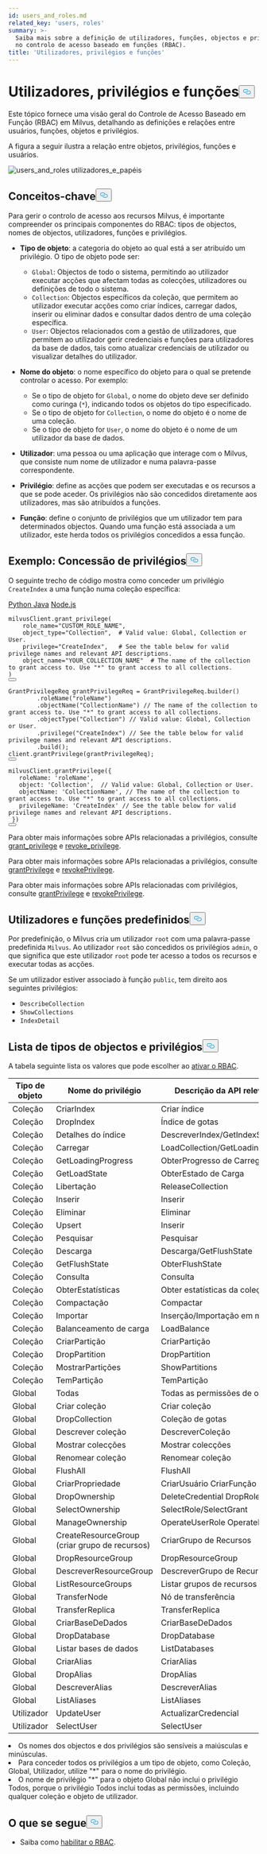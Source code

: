 ```yaml
---
id: users_and_roles.md
related_key: 'users, roles'
summary: >-
  Saiba mais sobre a definição de utilizadores, funções, objectos e privilégios
  no controlo de acesso baseado em funções (RBAC).
title: 'Utilizadores, privilégios e funções'
---
```

<h1 id="Users-Privileges-and-Roles" class="common-anchor-header">Utilizadores, privilégios e funções<button data-href="#Users-Privileges-and-Roles" class="anchor-icon" translate="no">
      <svg translate="no"
        aria-hidden="true"
        focusable="false"
        height="20"
        version="1.1"
        viewBox="0 0 16 16"
        width="16"
      >
        <path
          fill="#0092E4"
          fill-rule="evenodd"
          d="M4 9h1v1H4c-1.5 0-3-1.69-3-3.5S2.55 3 4 3h4c1.45 0 3 1.69 3 3.5 0 1.41-.91 2.72-2 3.25V8.59c.58-.45 1-1.27 1-2.09C10 5.22 8.98 4 8 4H4c-.98 0-2 1.22-2 2.5S3 9 4 9zm9-3h-1v1h1c1 0 2 1.22 2 2.5S13.98 12 13 12H9c-.98 0-2-1.22-2-2.5 0-.83.42-1.64 1-2.09V6.25c-1.09.53-2 1.84-2 3.25C6 11.31 7.55 13 9 13h4c1.45 0 3-1.69 3-3.5S14.5 6 13 6z"
        ></path>
      </svg>
    </button></h1><p>Este tópico fornece uma visão geral do Controle de Acesso Baseado em Função (RBAC) em Milvus, detalhando as definições e relações entre usuários, funções, objetos e privilégios.</p>
<p>A figura a seguir ilustra a relação entre objetos, privilégios, funções e usuários.</p>
<p>
  
   <span class="img-wrapper"> <img translate="no" src="/docs/v2.4.x/assets/users_and_roles.png" alt="users_and_roles" class="doc-image" id="users_and_roles" />
   </span> <span class="img-wrapper"> <span>utilizadores_e_papéis</span> </span></p>
<h2 id="Key-concepts" class="common-anchor-header">Conceitos-chave<button data-href="#Key-concepts" class="anchor-icon" translate="no">
      <svg translate="no"
        aria-hidden="true"
        focusable="false"
        height="20"
        version="1.1"
        viewBox="0 0 16 16"
        width="16"
      >
        <path
          fill="#0092E4"
          fill-rule="evenodd"
          d="M4 9h1v1H4c-1.5 0-3-1.69-3-3.5S2.55 3 4 3h4c1.45 0 3 1.69 3 3.5 0 1.41-.91 2.72-2 3.25V8.59c.58-.45 1-1.27 1-2.09C10 5.22 8.98 4 8 4H4c-.98 0-2 1.22-2 2.5S3 9 4 9zm9-3h-1v1h1c1 0 2 1.22 2 2.5S13.98 12 13 12H9c-.98 0-2-1.22-2-2.5 0-.83.42-1.64 1-2.09V6.25c-1.09.53-2 1.84-2 3.25C6 11.31 7.55 13 9 13h4c1.45 0 3-1.69 3-3.5S14.5 6 13 6z"
        ></path>
      </svg>
    </button></h2><p>Para gerir o controlo de acesso aos recursos Milvus, é importante compreender os principais componentes do RBAC: tipos de objectos, nomes de objectos, utilizadores, funções e privilégios.</p>
<ul>
<li><p><strong>Tipo de objeto</strong>: a categoria do objeto ao qual está a ser atribuído um privilégio. O tipo de objeto pode ser:</p>
<ul>
<li><code translate="no">Global</code>: Objectos de todo o sistema, permitindo ao utilizador executar acções que afectam todas as colecções, utilizadores ou definições de todo o sistema.</li>
<li><code translate="no">Collection</code>: Objectos específicos da coleção, que permitem ao utilizador executar acções como criar índices, carregar dados, inserir ou eliminar dados e consultar dados dentro de uma coleção específica.</li>
<li><code translate="no">User</code>: Objectos relacionados com a gestão de utilizadores, que permitem ao utilizador gerir credenciais e funções para utilizadores da base de dados, tais como atualizar credenciais de utilizador ou visualizar detalhes do utilizador.</li>
</ul></li>
<li><p><strong>Nome do objeto</strong>: o nome específico do objeto para o qual se pretende controlar o acesso. Por exemplo:</p>
<ul>
<li>Se o tipo de objeto for <code translate="no">Global</code>, o nome do objeto deve ser definido como curinga (<code translate="no">*</code>), indicando todos os objetos do tipo especificado.</li>
<li>Se o tipo de objeto for <code translate="no">Collection</code>, o nome do objeto é o nome de uma coleção.</li>
<li>Se o tipo de objeto for <code translate="no">User</code>, o nome do objeto é o nome de um utilizador da base de dados.</li>
</ul></li>
<li><p><strong>Utilizador</strong>: uma pessoa ou uma aplicação que interage com o Milvus, que consiste num nome de utilizador e numa palavra-passe correspondente.</p></li>
<li><p><strong>Privilégio</strong>: define as acções que podem ser executadas e os recursos a que se pode aceder. Os privilégios não são concedidos diretamente aos utilizadores, mas são atribuídos a funções.</p></li>
<li><p><strong>Função</strong>: define o conjunto de privilégios que um utilizador tem para determinados objectos. Quando uma função está associada a um utilizador, este herda todos os privilégios concedidos a essa função.</p></li>
</ul>
<h2 id="Example-Granting-privileges" class="common-anchor-header">Exemplo: Concessão de privilégios<button data-href="#Example-Granting-privileges" class="anchor-icon" translate="no">
      <svg translate="no"
        aria-hidden="true"
        focusable="false"
        height="20"
        version="1.1"
        viewBox="0 0 16 16"
        width="16"
      >
        <path
          fill="#0092E4"
          fill-rule="evenodd"
          d="M4 9h1v1H4c-1.5 0-3-1.69-3-3.5S2.55 3 4 3h4c1.45 0 3 1.69 3 3.5 0 1.41-.91 2.72-2 3.25V8.59c.58-.45 1-1.27 1-2.09C10 5.22 8.98 4 8 4H4c-.98 0-2 1.22-2 2.5S3 9 4 9zm9-3h-1v1h1c1 0 2 1.22 2 2.5S13.98 12 13 12H9c-.98 0-2-1.22-2-2.5 0-.83.42-1.64 1-2.09V6.25c-1.09.53-2 1.84-2 3.25C6 11.31 7.55 13 9 13h4c1.45 0 3-1.69 3-3.5S14.5 6 13 6z"
        ></path>
      </svg>
    </button></h2><p>O seguinte trecho de código mostra como conceder um privilégio <code translate="no">CreateIndex</code> a uma função numa coleção específica:</p>
<div class="multipleCode">
   <a href="#python">Python </a> <a href="#java">Java</a> <a href="#javascript">Node.js</a></div>
<pre><code translate="no" class="language-python">milvusClient.grant_privilege(
    role_name=<span class="hljs-string">&quot;CUSTOM_ROLE_NAME&quot;</span>,
    object_type=<span class="hljs-string">&quot;Collection&quot;</span>,  <span class="hljs-comment"># Valid value: Global, Collection or User.</span>
    privilege=<span class="hljs-string">&quot;CreateIndex&quot;</span>,   <span class="hljs-comment"># See the table below for valid privilege names and relevant API descriptions.</span>
    object_name=<span class="hljs-string">&quot;YOUR_COLLECTION_NAME&quot;</span>  <span class="hljs-comment"># The name of the collection to grant access to. Use &quot;*&quot; to grant access to all collections.</span>
)
<button class="copy-code-btn"></button></code></pre>
<pre><code translate="no" class="language-java"><span class="hljs-type">GrantPrivilegeReq</span> <span class="hljs-variable">grantPrivilegeReq</span> <span class="hljs-operator">=</span> GrantPrivilegeReq.builder()
        .roleName(<span class="hljs-string">&quot;roleName&quot;</span>)
        .objectName(<span class="hljs-string">&quot;CollectionName&quot;</span>) <span class="hljs-comment">// The name of the collection to grant access to. Use &quot;*&quot; to grant access to all collections.</span>
        .objectType(<span class="hljs-string">&quot;Collection&quot;</span>) <span class="hljs-comment">// Valid value: Global, Collection or User.</span>
        .privilege(<span class="hljs-string">&quot;CreateIndex&quot;</span>) <span class="hljs-comment">// See the table below for valid privilege names and relevant API descriptions.</span>
        .build();
client.grantPrivilege(grantPrivilegeReq);
<button class="copy-code-btn"></button></code></pre>
<pre><code translate="no" class="language-javascript">milvusClient.grantPrivilege({
   roleName: <span class="hljs-string">&#x27;roleName&#x27;</span>,
   <span class="hljs-built_in">object</span>: <span class="hljs-string">&#x27;Collection&#x27;</span>,  <span class="hljs-comment">// Valid value: Global, Collection or User.</span>
   objectName: <span class="hljs-string">&#x27;CollectionName&#x27;</span>, <span class="hljs-comment">// The name of the collection to grant access to. Use &quot;*&quot; to grant access to all collections.</span>
   privilegeName: <span class="hljs-string">&#x27;CreateIndex&#x27;</span> <span class="hljs-comment">// See the table below for valid privilege names and relevant API descriptions.</span>
 })
<button class="copy-code-btn"></button></code></pre>
<div class="language-python">
<p>Para obter mais informações sobre APIs relacionadas a privilégios, consulte <a href="https://milvus.io/api-reference/pymilvus/v2.4.x/MilvusClient/Authentication/grant_privilege.md">grant_privilege</a> e <a href="https://milvus.io/api-reference/pymilvus/v2.4.x/MilvusClient/Authentication/revoke_privileges.md">revoke_privilege</a>.</p>
</div>
<div class="language-java">
<p>Para obter mais informações sobre APIs relacionadas a privilégios, consulte <a href="https://milvus.io/api-reference/java/v2.4.x/v2/Authentication/grantPrivilege.md">grantPrivilege</a> e <a href="https://milvus.io/api-reference/java/v2.4.x/v2/Authentication/revokePrivilege.md">revokePrivilege</a>.</p>
</div>
<div class="language-javascript">
<p>Para obter mais informações sobre APIs relacionadas com privilégios, consulte <a href="https://milvus.io/api-reference/node/v2.4.x/Authentication/grantPrivilege.md">grantPrivilege</a> e <a href="https://milvus.io/api-reference/node/v2.4.x/Authentication/revokePrivilege.md">revokePrivilege</a>.</p>
</div>
<h2 id="Default-users-and-roles" class="common-anchor-header">Utilizadores e funções predefinidos<button data-href="#Default-users-and-roles" class="anchor-icon" translate="no">
      <svg translate="no"
        aria-hidden="true"
        focusable="false"
        height="20"
        version="1.1"
        viewBox="0 0 16 16"
        width="16"
      >
        <path
          fill="#0092E4"
          fill-rule="evenodd"
          d="M4 9h1v1H4c-1.5 0-3-1.69-3-3.5S2.55 3 4 3h4c1.45 0 3 1.69 3 3.5 0 1.41-.91 2.72-2 3.25V8.59c.58-.45 1-1.27 1-2.09C10 5.22 8.98 4 8 4H4c-.98 0-2 1.22-2 2.5S3 9 4 9zm9-3h-1v1h1c1 0 2 1.22 2 2.5S13.98 12 13 12H9c-.98 0-2-1.22-2-2.5 0-.83.42-1.64 1-2.09V6.25c-1.09.53-2 1.84-2 3.25C6 11.31 7.55 13 9 13h4c1.45 0 3-1.69 3-3.5S14.5 6 13 6z"
        ></path>
      </svg>
    </button></h2><p>Por predefinição, o Milvus cria um utilizador <code translate="no">root</code> com uma palavra-passe predefinida <code translate="no">Milvus</code>. Ao utilizador <code translate="no">root</code> são concedidos os privilégios <code translate="no">admin</code>, o que significa que este utilizador <code translate="no">root</code> pode ter acesso a todos os recursos e executar todas as acções.</p>
<p>Se um utilizador estiver associado à função <code translate="no">public</code>, tem direito aos seguintes privilégios:</p>
<ul>
<li><code translate="no">DescribeCollection</code></li>
<li><code translate="no">ShowCollections</code></li>
<li><code translate="no">IndexDetail</code></li>
</ul>
<h2 id="List-of-object-types-and-privileges" class="common-anchor-header">Lista de tipos de objectos e privilégios<button data-href="#List-of-object-types-and-privileges" class="anchor-icon" translate="no">
      <svg translate="no"
        aria-hidden="true"
        focusable="false"
        height="20"
        version="1.1"
        viewBox="0 0 16 16"
        width="16"
      >
        <path
          fill="#0092E4"
          fill-rule="evenodd"
          d="M4 9h1v1H4c-1.5 0-3-1.69-3-3.5S2.55 3 4 3h4c1.45 0 3 1.69 3 3.5 0 1.41-.91 2.72-2 3.25V8.59c.58-.45 1-1.27 1-2.09C10 5.22 8.98 4 8 4H4c-.98 0-2 1.22-2 2.5S3 9 4 9zm9-3h-1v1h1c1 0 2 1.22 2 2.5S13.98 12 13 12H9c-.98 0-2-1.22-2-2.5 0-.83.42-1.64 1-2.09V6.25c-1.09.53-2 1.84-2 3.25C6 11.31 7.55 13 9 13h4c1.45 0 3-1.69 3-3.5S14.5 6 13 6z"
        ></path>
      </svg>
    </button></h2><p>A tabela seguinte lista os valores que pode escolher ao <a href="/docs/pt/rbac.md">ativar o RBAC</a>.</p>
<table>
<thead>
<tr><th>Tipo de objeto</th><th>Nome do privilégio</th><th>Descrição da API relevante no lado do cliente</th></tr>
</thead>
<tbody>
<tr><td>Coleção</td><td>CriarIndex</td><td>Criar índice</td></tr>
<tr><td>Coleção</td><td>DropIndex</td><td>Índice de gotas</td></tr>
<tr><td>Coleção</td><td>Detalhes do índice</td><td>DescreverIndex/GetIndexState/GetIndexBuildProgress</td></tr>
<tr><td>Coleção</td><td>Carregar</td><td>LoadCollection/GetLoadingProgress/GetLoadState</td></tr>
<tr><td>Coleção</td><td>GetLoadingProgress</td><td>ObterProgresso de Carregamento</td></tr>
<tr><td>Coleção</td><td>GetLoadState</td><td>ObterEstado de Carga</td></tr>
<tr><td>Coleção</td><td>Libertação</td><td>ReleaseCollection</td></tr>
<tr><td>Coleção</td><td>Inserir</td><td>Inserir</td></tr>
<tr><td>Coleção</td><td>Eliminar</td><td>Eliminar</td></tr>
<tr><td>Coleção</td><td>Upsert</td><td>Inserir</td></tr>
<tr><td>Coleção</td><td>Pesquisar</td><td>Pesquisar</td></tr>
<tr><td>Coleção</td><td>Descarga</td><td>Descarga/GetFlushState</td></tr>
<tr><td>Coleção</td><td>GetFlushState</td><td>ObterFlushState</td></tr>
<tr><td>Coleção</td><td>Consulta</td><td>Consulta</td></tr>
<tr><td>Coleção</td><td>ObterEstatísticas</td><td>Obter estatísticas da coleção</td></tr>
<tr><td>Coleção</td><td>Compactação</td><td>Compactar</td></tr>
<tr><td>Coleção</td><td>Importar</td><td>Inserção/Importação em massa</td></tr>
<tr><td>Coleção</td><td>Balanceamento de carga</td><td>LoadBalance</td></tr>
<tr><td>Coleção</td><td>CriarPartição</td><td>CriarPartição</td></tr>
<tr><td>Coleção</td><td>DropPartition</td><td>DropPartition</td></tr>
<tr><td>Coleção</td><td>MostrarPartições</td><td>ShowPartitions</td></tr>
<tr><td>Coleção</td><td>TemPartição</td><td>TemPartição</td></tr>
<tr><td>Global</td><td>Todas</td><td>Todas as permissões de operação da API nesta tabela</td></tr>
<tr><td>Global</td><td>Criar coleção</td><td>Criar coleção</td></tr>
<tr><td>Global</td><td>DropCollection</td><td>Coleção de gotas</td></tr>
<tr><td>Global</td><td>Descrever coleção</td><td>DescreverColeção</td></tr>
<tr><td>Global</td><td>Mostrar colecções</td><td>Mostrar colecções</td></tr>
<tr><td>Global</td><td>Renomear coleção</td><td>Renomear coleção</td></tr>
<tr><td>Global</td><td>FlushAll</td><td>FlushAll</td></tr>
<tr><td>Global</td><td>CriarPropriedade</td><td>CriarUsuário CriarFunção</td></tr>
<tr><td>Global</td><td>DropOwnership</td><td>DeleteCredential DropRole</td></tr>
<tr><td>Global</td><td>SelectOwnership</td><td>SelectRole/SelectGrant</td></tr>
<tr><td>Global</td><td>ManageOwnership</td><td>OperateUserRole OperatePrivilege</td></tr>
<tr><td>Global</td><td>CreateResourceGroup (criar grupo de recursos)</td><td>CriarGrupo de Recursos</td></tr>
<tr><td>Global</td><td>DropResourceGroup</td><td>DropResourceGroup</td></tr>
<tr><td>Global</td><td>DescreverResourceGroup</td><td>DescreverGrupo de Recursos</td></tr>
<tr><td>Global</td><td>ListResourceGroups</td><td>Listar grupos de recursos</td></tr>
<tr><td>Global</td><td>TransferNode</td><td>Nó de transferência</td></tr>
<tr><td>Global</td><td>TransferReplica</td><td>TransferReplica</td></tr>
<tr><td>Global</td><td>CriarBaseDeDados</td><td>CriarBaseDeDados</td></tr>
<tr><td>Global</td><td>DropDatabase</td><td>DropDatabase</td></tr>
<tr><td>Global</td><td>Listar bases de dados</td><td>ListDatabases</td></tr>
<tr><td>Global</td><td>CriarAlias</td><td>CriarAlias</td></tr>
<tr><td>Global</td><td>DropAlias</td><td>DropAlias</td></tr>
<tr><td>Global</td><td>DescreverAlias</td><td>DescreverAlias</td></tr>
<tr><td>Global</td><td>ListAliases</td><td>ListAliases</td></tr>
<tr><td>Utilizador</td><td>UpdateUser</td><td>ActualizarCredencial</td></tr>
<tr><td>Utilizador</td><td>SelectUser</td><td>SelectUser</td></tr>
</tbody>
</table>
<div class="alert note">
<li>Os nomes dos objectos e dos privilégios são sensíveis a maiúsculas e minúsculas.</li>
<li>Para conceder todos os privilégios a um tipo de objeto, como Coleção, Global, Utilizador, utilize "*" para o nome do privilégio. </li>
<li>O nome de privilégio "*" para o objeto Global não inclui o privilégio Todos, porque o privilégio Todos inclui todas as permissões, incluindo qualquer coleção e objeto de utilizador.</li>
</div>
<h2 id="Whats-next" class="common-anchor-header">O que se segue<button data-href="#Whats-next" class="anchor-icon" translate="no">
      <svg translate="no"
        aria-hidden="true"
        focusable="false"
        height="20"
        version="1.1"
        viewBox="0 0 16 16"
        width="16"
      >
        <path
          fill="#0092E4"
          fill-rule="evenodd"
          d="M4 9h1v1H4c-1.5 0-3-1.69-3-3.5S2.55 3 4 3h4c1.45 0 3 1.69 3 3.5 0 1.41-.91 2.72-2 3.25V8.59c.58-.45 1-1.27 1-2.09C10 5.22 8.98 4 8 4H4c-.98 0-2 1.22-2 2.5S3 9 4 9zm9-3h-1v1h1c1 0 2 1.22 2 2.5S13.98 12 13 12H9c-.98 0-2-1.22-2-2.5 0-.83.42-1.64 1-2.09V6.25c-1.09.53-2 1.84-2 3.25C6 11.31 7.55 13 9 13h4c1.45 0 3-1.69 3-3.5S14.5 6 13 6z"
        ></path>
      </svg>
    </button></h2><ul>
<li>Saiba como <a href="/docs/pt/rbac.md">habilitar o RBAC</a>.</li>
</ul>
